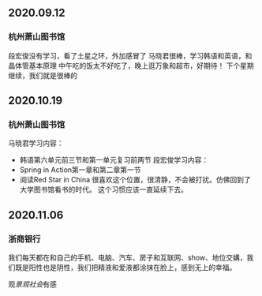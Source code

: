 ## 2020.09.12
### 杭州萧山图书馆

段宏俊没有学习，看了土星之环，外加感冒了
马晓君很棒，学习韩语和英语，和晶体管基本原理
中午吃的饭太不好吃了，晚上逛万象和超市，好期待！
下个星期继续，我们就是很棒的

## 2020.10.19
### 杭州萧山图书馆

马晓君学习内容：
+ 韩语第六单元前三节和第一单元复习前两节
段宏俊学习内容：
+ Spring in Action第一章和第二章第一节
+ 阅读Red Star in China
很喜欢这个位置，很清静，不会被打扰。仿佛回到了大学图书馆看书的时代。
这个习惯应该一直延续下去。

## 2020.11.06
### 浙商银行
我们每天都在和自己的手机、电脑、汽车、房子和互联网、show、地位交媾，我们既是阳性也是阴性，我们把精液和爱液都涂抹在脸上，感到无上的幸福。  
<p style="align:right">观<i>景观社会</i>有感</p>

